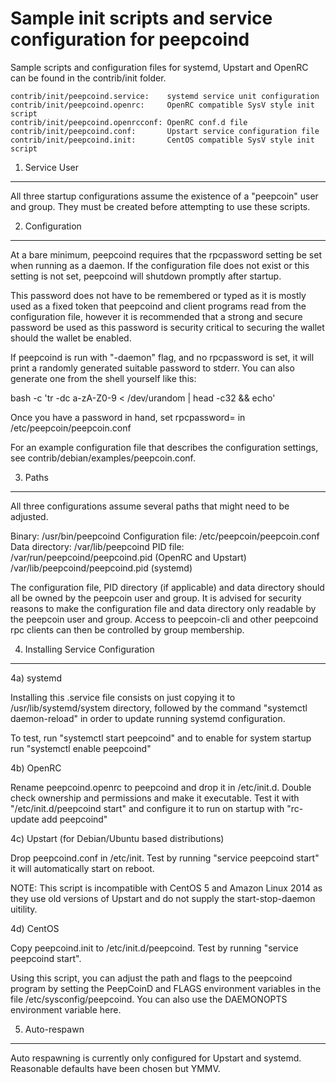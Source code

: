 Sample init scripts and service configuration for peepcoind
==========================================================

Sample scripts and configuration files for systemd, Upstart and OpenRC
can be found in the contrib/init folder.

    contrib/init/peepcoind.service:    systemd service unit configuration
    contrib/init/peepcoind.openrc:     OpenRC compatible SysV style init script
    contrib/init/peepcoind.openrcconf: OpenRC conf.d file
    contrib/init/peepcoind.conf:       Upstart service configuration file
    contrib/init/peepcoind.init:       CentOS compatible SysV style init script

1. Service User
---------------------------------

All three startup configurations assume the existence of a "peepcoin" user
and group.  They must be created before attempting to use these scripts.

2. Configuration
---------------------------------

At a bare minimum, peepcoind requires that the rpcpassword setting be set
when running as a daemon.  If the configuration file does not exist or this
setting is not set, peepcoind will shutdown promptly after startup.

This password does not have to be remembered or typed as it is mostly used
as a fixed token that peepcoind and client programs read from the configuration
file, however it is recommended that a strong and secure password be used
as this password is security critical to securing the wallet should the
wallet be enabled.

If peepcoind is run with "-daemon" flag, and no rpcpassword is set, it will
print a randomly generated suitable password to stderr.  You can also
generate one from the shell yourself like this:

bash -c 'tr -dc a-zA-Z0-9 < /dev/urandom | head -c32 && echo'

Once you have a password in hand, set rpcpassword= in /etc/peepcoin/peepcoin.conf

For an example configuration file that describes the configuration settings,
see contrib/debian/examples/peepcoin.conf.

3. Paths
---------------------------------

All three configurations assume several paths that might need to be adjusted.

Binary:              /usr/bin/peepcoind
Configuration file:  /etc/peepcoin/peepcoin.conf
Data directory:      /var/lib/peepcoind
PID file:            /var/run/peepcoind/peepcoind.pid (OpenRC and Upstart)
                     /var/lib/peepcoind/peepcoind.pid (systemd)

The configuration file, PID directory (if applicable) and data directory
should all be owned by the peepcoin user and group.  It is advised for security
reasons to make the configuration file and data directory only readable by the
peepcoin user and group.  Access to peepcoin-cli and other peepcoind rpc clients
can then be controlled by group membership.

4. Installing Service Configuration
-----------------------------------

4a) systemd

Installing this .service file consists on just copying it to
/usr/lib/systemd/system directory, followed by the command
"systemctl daemon-reload" in order to update running systemd configuration.

To test, run "systemctl start peepcoind" and to enable for system startup run
"systemctl enable peepcoind"

4b) OpenRC

Rename peepcoind.openrc to peepcoind and drop it in /etc/init.d.  Double
check ownership and permissions and make it executable.  Test it with
"/etc/init.d/peepcoind start" and configure it to run on startup with
"rc-update add peepcoind"

4c) Upstart (for Debian/Ubuntu based distributions)

Drop peepcoind.conf in /etc/init.  Test by running "service peepcoind start"
it will automatically start on reboot.

NOTE: This script is incompatible with CentOS 5 and Amazon Linux 2014 as they
use old versions of Upstart and do not supply the start-stop-daemon uitility.

4d) CentOS

Copy peepcoind.init to /etc/init.d/peepcoind. Test by running "service peepcoind start".

Using this script, you can adjust the path and flags to the peepcoind program by
setting the PeepCoinD and FLAGS environment variables in the file
/etc/sysconfig/peepcoind. You can also use the DAEMONOPTS environment variable here.

5. Auto-respawn
-----------------------------------

Auto respawning is currently only configured for Upstart and systemd.
Reasonable defaults have been chosen but YMMV.
